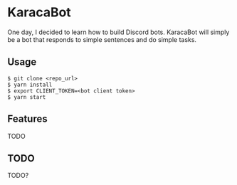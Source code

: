 # KaracaBot

One day, I decided to learn how to build Discord bots. KaracaBot will simply be a bot that responds to simple sentences and do simple tasks.

## Usage

```
$ git clone <repo_url>
$ yarn install
$ export CLIENT_TOKEN=<bot client token>
$ yarn start
```

## Features

TODO

## TODO

TODO?